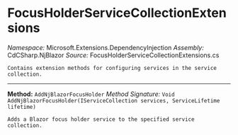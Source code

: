 # FocusHolderServiceCollectionExtensions

*Namespace:* Microsoft.Extensions.DependencyInjection
*Assembly:* CdCSharp.NjBlazor
*Source:* FocusHolderServiceCollectionExtensions.cs



    Contains extension methods for configuring services in the service collection.
    
---

**Method:** `AddNjBlazorFocusHolder`
*Method Signature:* `Void AddNjBlazorFocusHolder(IServiceCollection services, ServiceLifetime lifetime)`


    Adds a Blazor focus holder service to the specified service collection.
    


